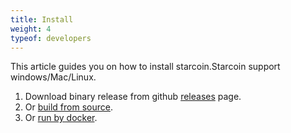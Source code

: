 ```yaml
---
title: Install
weight: 4
typeof: developers
---
```


This article guides you on how to install starcoin.Starcoin support windows/Mac/Linux.
<!--more-->

1. Download binary release from github [releases](https://github.com/starcoinorg/starcoin/releases) page. 
2. Or [build from source](../build).
3. Or [run by docker](../run_by_docker).